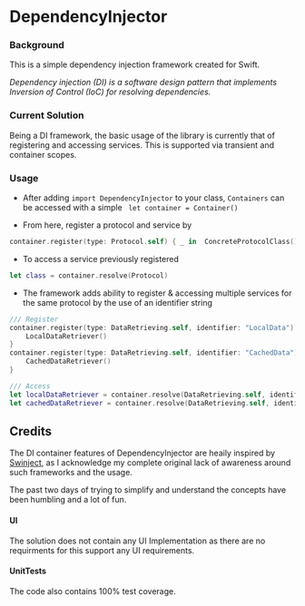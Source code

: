 DependencyInjector
========

### Background
This is a simple dependency injection framework created for Swift.

_Dependency injection (DI) is a software design pattern that implements Inversion of Control (IoC) for resolving dependencies._

### Current Solution

Being a DI framework, the basic usage of the library is currently that of registering and accessing services. This is supported via transient and container scopes. 

### Usage

* After adding `import DependencyInjector` to your class, `Containers` can be accessed with a simple  ``` let container = Container()``` 

* From here, register a protocol and service by

```swift
container.register(type: Protocol.self) { _ in  ConcreteProtocolClass() }
```

* To access a service previously registered

```swift
let class = container.resolve(Protocol)
```

* The framework adds ability to register & accessing multiple services for the same protocol by the use of an identifier string

```swift
/// Register
container.register(type: DataRetrieving.self, identifier: "LocalData") { _ in  
	LocalDataRetriever() 
}
container.register(type: DataRetrieving.self, identifier: "CachedData") { _ in 
	CachedDataRetriever() 
}

/// Access
let localDataRetriever = container.resolve(DataRetrieving.self, identifier: "LocalData") as? LocalDataRetriever
let cachedDataRetriever = container.resolve(DataRetrieving.self, identifier: "CachedData") as? CachedDataRetriever

```


## Credits

The DI container features of DependencyInjector are heaily inspired by [Swinject](https://github.com/Swinject/Swinject), as I acknowledge my complete original lack of awareness around such frameworks and the usage. 

The past two days of trying to simplify and understand the concepts have been humbling and a lot of fun.


#### UI

The solution does not contain any UI Implementation as there are no requirments for this support any UI requirements. 


#### UnitTests

The code also contains 100% test coverage. 
